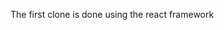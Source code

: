 
<p>The first clone is done using the react framework </p>
<!-- <p> The UI can be seen by clicking <a href= "https://clone1react.pages.dev/" target="_blank">Here</a> -->
